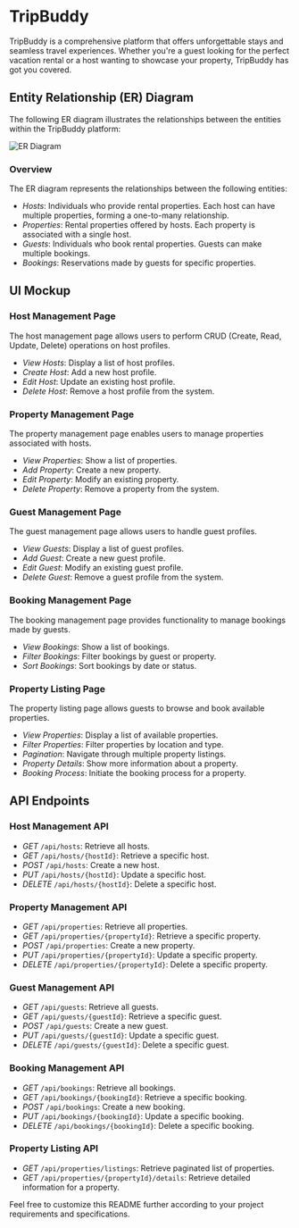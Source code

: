 # TripBuddy

TripBuddy is a comprehensive platform that offers unforgettable stays and seamless travel experiences. Whether you're a guest looking for the perfect vacation rental or a host wanting to showcase your property, TripBuddy has got you covered.

## Entity Relationship (ER) Diagram

The following ER diagram illustrates the relationships between the entities within the TripBuddy platform:

![ER Diagram](er_diagram.png)

### Overview

The ER diagram represents the relationships between the following entities:

- *Hosts*: Individuals who provide rental properties. Each host can have multiple properties, forming a one-to-many relationship.
- *Properties*: Rental properties offered by hosts. Each property is associated with a single host.
- *Guests*: Individuals who book rental properties. Guests can make multiple bookings.
- *Bookings*: Reservations made by guests for specific properties.

## UI Mockup

### Host Management Page

The host management page allows users to perform CRUD (Create, Read, Update, Delete) operations on host profiles.

- *View Hosts*: Display a list of host profiles.
- *Create Host*: Add a new host profile.
- *Edit Host*: Update an existing host profile.
- *Delete Host*: Remove a host profile from the system.

### Property Management Page

The property management page enables users to manage properties associated with hosts.

- *View Properties*: Show a list of properties.
- *Add Property*: Create a new property.
- *Edit Property*: Modify an existing property.
- *Delete Property*: Remove a property from the system.

### Guest Management Page

The guest management page allows users to handle guest profiles.

- *View Guests*: Display a list of guest profiles.
- *Add Guest*: Create a new guest profile.
- *Edit Guest*: Modify an existing guest profile.
- *Delete Guest*: Remove a guest profile from the system.

### Booking Management Page

The booking management page provides functionality to manage bookings made by guests.

- *View Bookings*: Show a list of bookings.
- *Filter Bookings*: Filter bookings by guest or property.
- *Sort Bookings*: Sort bookings by date or status.

### Property Listing Page

The property listing page allows guests to browse and book available properties.

- *View Properties*: Display a list of available properties.
- *Filter Properties*: Filter properties by location and type.
- *Pagination*: Navigate through multiple property listings.
- *Property Details*: Show more information about a property.
- *Booking Process*: Initiate the booking process for a property.

## API Endpoints

### Host Management API

- *GET* `/api/hosts`: Retrieve all hosts.
- *GET* `/api/hosts/{hostId}`: Retrieve a specific host.
- *POST* `/api/hosts`: Create a new host.
- *PUT* `/api/hosts/{hostId}`: Update a specific host.
- *DELETE* `/api/hosts/{hostId}`: Delete a specific host.

### Property Management API

- *GET* `/api/properties`: Retrieve all properties.
- *GET* `/api/properties/{propertyId}`: Retrieve a specific property.
- *POST* `/api/properties`: Create a new property.
- *PUT* `/api/properties/{propertyId}`: Update a specific property.
- *DELETE* `/api/properties/{propertyId}`: Delete a specific property.

### Guest Management API

- *GET* `/api/guests`: Retrieve all guests.
- *GET* `/api/guests/{guestId}`: Retrieve a specific guest.
- *POST* `/api/guests`: Create a new guest.
- *PUT* `/api/guests/{guestId}`: Update a specific guest.
- *DELETE* `/api/guests/{guestId}`: Delete a specific guest.

### Booking Management API

- *GET* `/api/bookings`: Retrieve all bookings.
- *GET* `/api/bookings/{bookingId}`: Retrieve a specific booking.
- *POST* `/api/bookings`: Create a new booking.
- *PUT* `/api/bookings/{bookingId}`: Update a specific booking.
- *DELETE* `/api/bookings/{bookingId}`: Delete a specific booking.

### Property Listing API

- *GET* `/api/properties/listings`: Retrieve paginated list of properties.
- *GET* `/api/properties/{propertyId}/details`: Retrieve detailed information for a property.

Feel free to customize this README further according to your project requirements and specifications.
